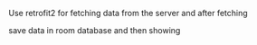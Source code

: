 Use retrofit2 for fetching data from the server and after fetching

save data in room database and then showing
